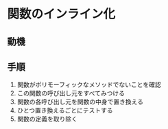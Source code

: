 # 関数のインライン化

## 動機

## 手順
1. 関数がポリモーフィックなメソッドでないことを確認
2. この関数の呼び出し元をすべてみつける
3. 関数の各呼び出し元を関数の中身で置き換える
4. ひとつ置き換えるごとにテストする
5. 関数の定義を取り除く